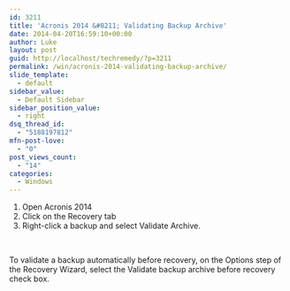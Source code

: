 ```yaml
---
id: 3211
title: 'Acronis 2014 &#8211; Validating Backup Archive'
date: 2014-04-20T16:59:10+00:00
author: Luke
layout: post
guid: http://localhost/techremedy/?p=3211
permalink: /win/acronis-2014-validating-backup-archive/
slide_template:
  - default
sidebar_value:
  - Default Sidebar
sidebar_position_value:
  - right
dsq_thread_id:
  - "5188197812"
mfn-post-love:
  - "0"
post_views_count:
  - "14"
categories:
  - Windows
---
```

  1. Open Acronis 2014
  2. Click on the Recovery tab
  3. Right-click a backup and select Validate Archive.

&nbsp;

To validate a backup automatically before recovery, on the Options step of the Recovery Wizard, select the Validate backup archive before recovery check box.